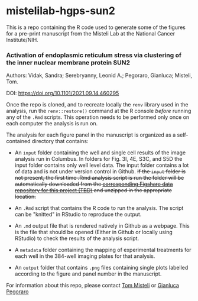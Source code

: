 # mistelilab-hgps-sun2

This is a repo containing the R code used to generate some of the figures for a pre-print manuscript from the Misteli Lab at the National Cancer Institute/NIH.

### Activation of endoplasmic reticulum stress via clustering of the inner nuclear membrane protein SUN2

Authors: Vidak, Sandra; Serebryanny, Leonid A.; Pegoraro, Gianluca; Misteli, Tom.

DOI: <https://doi.org/10.1101/2021.09.14.460295>

Once the repo is cloned, and to recreate locally the `renv` library used in the analysis, run the `renv::restore()` command at the R console *before* running any of the `.Rmd` scripts. This operation needs to be performed only once on each computer the analysis is run on.

The analysis for each figure panel in the manuscript is organized as a self-contained directory that contains:

-   An `input` folder containing the well and single cell results of the image analysis run in Columbus. In folders for Fig. 3I, 4E, S3C, and S5D the input folder contains only well level data. The input folder contains a lot of data and is not under version control in Github. ~~If the `input` folder is not present, the first time .Rmd analysis script is run the folder will be automatically downloaded from the [corresponding Figshare data repository for this project (TBD)](TBD) and unzipped in the appropriate location.~~

-   An `.Rmd` script that contains the R code to run the analysis. The script can be "knitted" in RStudio to reproduce the output.

-   An `.md` output file that is rendered natively in Github as a webpage. This is the file that should be opened (Either in Github or locally using RStudio) to check the results of the analysis script.

-   A `metadata` folder containing the mapping of experimental treatments for each well in the 384-well imaging plates for that analysis.

-   An `output` folder that contains `.png` files containing single plots labelled according to the figure and panel number in the manuscript.

For information about this repo, please contact [Tom Misteli](mailto:mistelit@nih.gov) or [Gianluca Pegoraro](mailto:gianluca.pegoraro@nih.gov)
